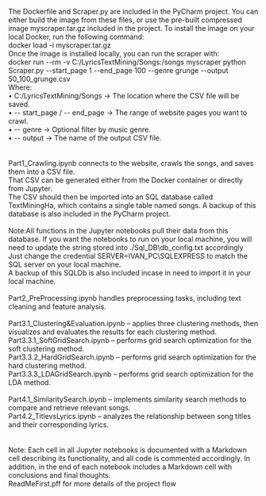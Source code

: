 The Dockerfile and Scraper.py are included in the PyCharm project. You can either build the image from these files, or use the pre-built compressed image myscraper.tar.gz included in the project. To install the image on your local Docker, run the following command: <br>
     docker load -i myscraper.tar.gz<br>
Once the image is installed locally, you can run the scraper with: <br>
     docker run --rm -v C:/LyricsTextMining/Songs:/songs myscraper python Scraper.py --start_page 1 --end_page 100 --genre grunge --output 50_100_grunge.csv<br>
Where:<br>
    • C:/LyricsTextMining/Songs → The location where the CSV file will be saved.<br>
    • -- start_page / -- end_page → The range of website pages you want to crawl.<br>
    • -- genre → Optional filter by music genre.<br>
    • -- output → The name of the output CSV file.<br>
<br>
<br>
Part1_Crawling.ipynb connects to the website, crawls the songs, and saves them into a CSV file.<br>
That CSV can be generated either from the Docker container or directly from Jupyter.<br>
The CSV should then be imported into an SQL database called TextMiningHa, which contains a single table named songs. A backup of this database is also included in the PyCharm project.<br><br>
Note:All functions in the Jupyter notebooks pull their data from this database. If you want the notebooks to run on your local machine, you will need to update the string stored into ./Sql_DB\db_config.txt accordingly
Just change the credential SERVER=IVAN_PC\SQLEXPRESS to match the SQL server on your local machine.<br>A backup of this SQLDb is also included incase in need to import it in your local machine.   
<br>
Part2_PreProcessing.ipynb handles preprocessing tasks, including text cleaning and feature analysis. <br>
<br>
Part3.1_Clustering&Evaluation.ipynb – applies three clustering methods, then visualizes and evaluates the results for each clustering method.<br>
Part3.3.1_SoftGridSearch.ipynb – performs grid search optimization for the soft clustering method.<br>
Part3.3.2_HardGridSearch.ipynb – performs grid search optimization for the hard clustering method.<br>
Part3.3.3_LDAGridSearch.ipynb – performs grid search optimization for the LDA  method.<br><br>
Part4.1_SimilaritySearch.ipynb – implements similarity search methods to compare and retrieve relevant songs.<br>
Part4.2_TitlevsLyrics.ipynb – analyzes the relationship between song titles and their corresponding lyrics.<br>
<br><br>
Note: Each cell in all Jupyter notebooks is documented with a Markdown cell describing its functionality, and all code is commented accordingly.
In addition, in the end of  each notebook includes a Markdown cell with conclusions and final thoughts.<br> 
ReadMeFirst.pff for more details of the project flow


